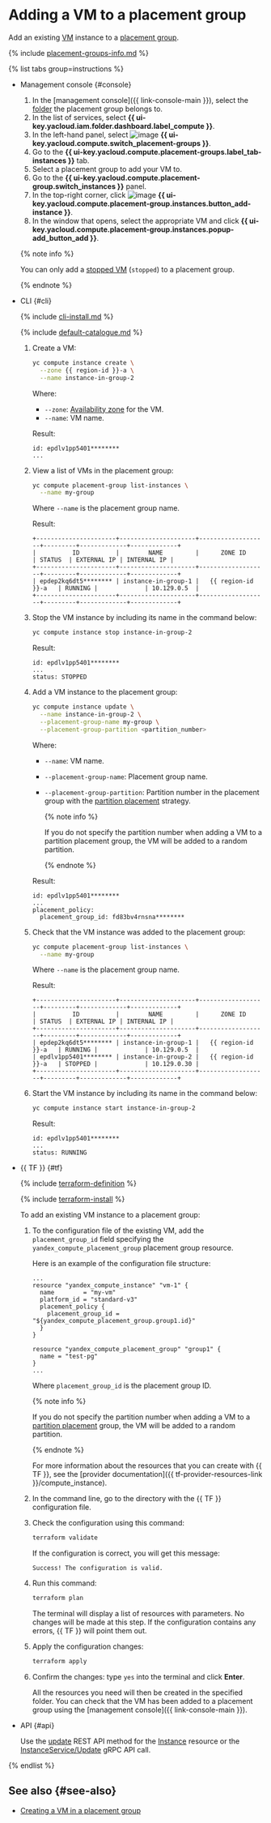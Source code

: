 # Adding a VM to a placement group

Add an existing [VM](../../concepts/vm.md) instance to a [placement group](../../concepts/placement-groups.md).

{% include [placement-groups-info.md](../../../_includes/compute/placement-groups-info.md) %}

{% list tabs group=instructions %}

- Management console {#console}

  1. In the [management console]({{ link-console-main }}), select the [folder](../../../resource-manager/concepts/resources-hierarchy.md#folder) the placement group belongs to.
  1. In the list of services, select **{{ ui-key.yacloud.iam.folder.dashboard.label_compute }}**.
  1. In the left-hand panel, select ![image](../../../_assets/compute/group-placement-pic.svg) **{{ ui-key.yacloud.compute.switch_placement-groups }}**.
  1. Go to the **{{ ui-key.yacloud.compute.placement-groups.label_tab-instances }}** tab.
  1. Select a placement group to add your VM to.
  1. Go to the **{{ ui-key.yacloud.compute.placement-group.switch_instances }}** panel.
  1. In the top-right corner, click ![image](../../../_assets/plus-sign.svg) **{{ ui-key.yacloud.compute.placement-group.instances.button_add-instance }}**.
  1. In the window that opens, select the appropriate VM and click **{{ ui-key.yacloud.compute.placement-group.instances.popup-add_button_add }}**.

  {% note info %}

  You can only add a [stopped VM](../../concepts/vm-statuses.md) (`stopped`) to a placement group.

  {% endnote %}

- CLI {#cli}

  {% include [cli-install.md](../../../_includes/cli-install.md) %}

  {% include [default-catalogue.md](../../../_includes/default-catalogue.md) %}

  1. Create a VM:

     ```bash
     yc compute instance create \
       --zone {{ region-id }}-a \
       --name instance-in-group-2
     ```

     Where:
     * `--zone`: [Availability zone](../../../overview/concepts/geo-scope.md) for the VM.
     * `--name`: VM name.

     Result:

     ```text
     id: epdlv1pp5401********
     ...
     ```

  1. View a list of VMs in the placement group:

     ```bash
     yc compute placement-group list-instances \
       --name my-group
     ```

     Where `--name` is the placement group name.

     Result:

     ```text
     +----------------------+---------------------+-------------------+---------+-------------+-------------+
     |          ID          |        NAME         |      ZONE ID      | STATUS  | EXTERNAL IP | INTERNAL IP |
     +----------------------+---------------------+-------------------+---------+-------------+-------------+
     | epdep2kq6dt5******** | instance-in-group-1 |   {{ region-id }}-a   | RUNNING |             | 10.129.0.5  |
     +----------------------+---------------------+-------------------+---------+-------------+-------------+
     ```

  1. Stop the VM instance by including its name in the command below:

     ```bash
     yc compute instance stop instance-in-group-2
     ```

     Result:

     ```text
     id: epdlv1pp5401********
     ...
     status: STOPPED
     ```

  1. Add a VM instance to the placement group:

     ```bash
     yc compute instance update \
       --name instance-in-group-2 \
       --placement-group-name my-group \
       --placement-group-partition <partition_number>
     ```

     Where:
     * `--name`: VM name.
     * `--placement-group-name`: Placement group name.
     * `--placement-group-partition`: Partition number in the placement group with the [partition placement](../../concepts/placement-groups.md#partition) strategy.

       {% note info %}

       If you do not specify the partition number when adding a VM to a partition placement group, the VM will be added to a random partition.

       {% endnote %}

     Result:

     ```text
     id: epdlv1pp5401********
     ...
     placement_policy:
       placement_group_id: fd83bv4rnsna********
     ```

  1. Check that the VM instance was added to the placement group:

     ```bash
     yc compute placement-group list-instances \
       --name my-group
     ```

     Where `--name` is the placement group name.

     Result:

     ```text
     +----------------------+---------------------+-------------------+---------+-------------+-------------+
     |          ID          |        NAME         |      ZONE ID      | STATUS  | EXTERNAL IP | INTERNAL IP |
     +----------------------+---------------------+-------------------+---------+-------------+-------------+
     | epdep2kq6dt5******** | instance-in-group-1 |   {{ region-id }}-a   | RUNNING |             | 10.129.0.5  |
     | epdlv1pp5401******** | instance-in-group-2 |   {{ region-id }}-a   | STOPPED |             | 10.129.0.30 |
     +----------------------+---------------------+-------------------+---------+-------------+-------------+
     ```

  1. Start the VM instance by including its name in the command below:

     ```bash
     yc compute instance start instance-in-group-2
     ```

     Result:

     ```text
     id: epdlv1pp5401********
     ...
     status: RUNNING
     ```

- {{ TF }} {#tf}

  {% include [terraform-definition](../../../_tutorials/_tutorials_includes/terraform-definition.md) %}

  {% include [terraform-install](../../../_includes/terraform-install.md) %}

  To add an existing VM instance to a placement group:
  1. To the configuration file of the existing VM, add the `placement_group_id` field specifying the `yandex_compute_placement_group` placement group resource.

     Here is an example of the configuration file structure:

     ```hcl
     ...
     resource "yandex_compute_instance" "vm-1" {
       name        = "my-vm"
       platform_id = "standard-v3"
       placement_policy {
         placement_group_id = "${yandex_compute_placement_group.group1.id}"
       }
     }

     resource "yandex_compute_placement_group" "group1" {
       name = "test-pg"
     }
     ...
     ```

     Where `placement_group_id` is the placement group ID.

     {% note info %}

     If you do not specify the partition number when adding a VM to a [partition placement](../../concepts/placement-groups.md#partition) group, the VM will be added to a random partition.

     {% endnote %}

     For more information about the resources that you can create with {{ TF }}, see the [provider documentation]({{ tf-provider-resources-link }}/compute_instance).
  1. In the command line, go to the directory with the {{ TF }} configuration file.
  1. Check the configuration using this command:

     ```bash
     terraform validate
     ```

     If the configuration is correct, you will get this message:

     ```text
     Success! The configuration is valid.
     ```

  1. Run this command:

     ```bash
     terraform plan
     ```

     The terminal will display a list of resources with parameters. No changes will be made at this step. If the configuration contains any errors, {{ TF }} will point them out.
  1. Apply the configuration changes:

     ```bash
     terraform apply
     ```

  1. Confirm the changes: type `yes` into the terminal and click **Enter**.

     All the resources you need will then be created in the specified folder. You can check that the VM has been added to a placement group using the [management console]({{ link-console-main }}).

- API {#api}

  Use the [update](../../api-ref/Instance/update.md) REST API method for the [Instance](../../api-ref/Instance/index.md) resource or the [InstanceService/Update](../../api-ref/grpc/Instance/update.md) gRPC API call.

{% endlist %}

## See also {#see-also}

* [Creating a VM in a placement group](create-vm-in-pg.md)